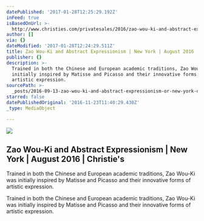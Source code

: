 ```yaml
---
datePublished: '2017-01-28T12:25:29.192Z'
inFeed: true
isBasedOnUrl: >-
  http://www.christies.com/privatesales/2016/zao-wou-ki-and-abstract-expressionism/?pid=en_homepage_row1_slot1_4
author: []
via: {}
dateModified: '2017-01-28T12:24:29.511Z'
title: Zao Wou-Ki and Abstract Expressionism | New York | August 2016 | Christie's
publisher: {}
description: >-
  Trained in both the Chinese and European academic traditions, Zao Wou-Ki was
  initially inspired by Matisse and Picasso and their innovative forms of
  artistic expression.
sourcePath: >-
  _posts/2016-09-13-zao-wou-ki-and-abstract-expressionism-or-new-york-or-august-20.md
starred: false
datePublishedOriginal: '2016-11-23T11:40:29.430Z'
_type: MediaObject

---
```

<article style=""><img src="https://imgflo.herokuapp.com/graph/2b2431f8e7ba7b0/c6b53a368769b320d96f522afd45e2c6/noop.jpg?input=http%3A%2F%2Fwww.christies.com%2Fmedia-library%2Fimages%2Ffeatures%2Farticles%2F2016%2F08%2F26%2Fzao-wou-ki%2Fmain-zao-wou-ki-19-mars-2006-2006.jpg" /><h1>Zao Wou-Ki and Abstract Expressionism | New York | August 2016 | Christie's</h1><p>Trained in both the Chinese and European academic traditions, Zao Wou-Ki was initially inspired by Matisse and Picasso and their innovative forms of artistic expression.</p></article>

Trained in both the Chinese and European academic traditions, Zao Wou-Ki was initially inspired by Matisse and Picasso and their innovative forms of artistic expression.